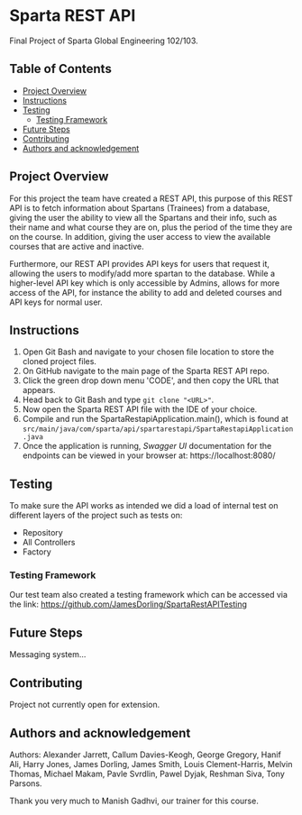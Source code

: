 # Sparta REST API
Final Project of Sparta Global Engineering 102/103.

## Table of Contents
* [Project Overview](#project-overview)
* [Instructions](#instructions)
* [Testing](#testing)
  * [Testing Framework](#testing-framework)
* [Future Steps](#future-steps)
* [Contributing](#contributing)
* [Authors and acknowledgement](#authors-and-acknowledgement)

## Project Overview
For this project the team have created a REST API, this purpose of this REST API is to fetch information about Spartans (Trainees) from a database, giving the user the ability to view all the Spartans and their info, such as their name and what course they are on, plus the period of the time they are on the course. In addition, giving the user access to view the available courses that are active and inactive.

Furthermore, our REST API provides API keys for users that request it, allowing the users to modify/add more spartan to the database. While a higher-level API key which is only accessible by Admins, allows for more access of the API, for instance the ability to add and deleted courses and API keys for normal user.

## Instructions
1. Open Git Bash and navigate to your chosen file location to store the cloned project files.
2. On GitHub navigate to the main page of the Sparta REST API repo.
3. Click the green drop down menu 'CODE', and then copy the URL that appears.
4. Head back to Git Bash and type ```git clone "<URL>"```.
5. Now open the Sparta REST API file with the IDE of your choice.
6. Compile and run the SpartaRestapiApplication.main(), which is found at ```src/main/java/com/sparta/api/spartarestapi/SpartaRestapiApplication.java```
7. Once the application is running, _Swagger UI_ documentation for the endpoints can be viewed in your browser at: https://localhost:8080/

## Testing
To make sure the API works as intended we did a load of internal test on different layers of the project such as tests on:
- Repository
- All Controllers
- Factory

### Testing Framework
Our test team also created a testing framework which can be accessed via the link: https://github.com/JamesDorling/SpartaRestAPITesting

## Future Steps
Messaging system...

## Contributing
Project not currently open for extension.

## Authors and acknowledgement
Authors: Alexander Jarrett, Callum Davies-Keogh, George Gregory, Hanif Ali, Harry Jones, James Dorling, James Smith, Louis Clement-Harris, Melvin Thomas, Michael Makam, Pavle Svrdlin, Pawel Dyjak, Reshman Siva, Tony Parsons.

Thank you very much to Manish Gadhvi, our trainer for this course.